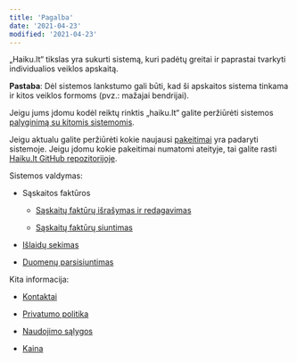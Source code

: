 ```yaml
---
title: 'Pagalba'
date: '2021-04-23'
modified: '2021-04-23'
---
```


„Haiku.lt“ tikslas yra sukurti sistemą, kuri padėtų greitai ir
paprastai tvarkyti individualios veiklos apskaitą.

**Pastaba**: Dėl sistemos lankstumo gali būti, kad ši apskaitos
sistema tinkama ir kitos veiklos formoms (pvz.: mažajai
bendrijai).

Jeigu jums įdomu kodėl reiktų rinktis „haiku.lt“ galite peržiūrėti
sistemos [palyginimą su kitomis
sistemomis](/straipsniai/palyginimas).

Jeigu aktualu galite peržiūrėti kokie naujausi
[pakeitimai](/straipsniai/pakeitimai) yra padaryti sistemoje.
Jeigu įdomu kokie pakeitimai numatomi ateityje, tai galite rasti
[Haiku.lt GitHub
repozitorijoje](https://github.com/daliusd/apskaita/issues).

Sistemos valdymas:

* Sąskaitos faktūros

  * [Sąskaitų faktūrų išrašymas ir
    redagavimas](/straipsniai/saskaitos-fakturos)

  * [Sąskaitų faktūrų siuntimas](/straipsniai/saskaitu-fakturu-siuntimas)

* [Išlaidų sekimas](/straipsniai/islaidu-sekimas)

* [Duomenų parsisiuntimas](/straipsniai/duomenu-parsisiuntimas)

Kita informacija:

* [Kontaktai](/kontaktai)

* [Privatumo politika](/privatumas)

* [Naudojimo sąlygos](/naudojimas)

* [Kaina](/kaina)
